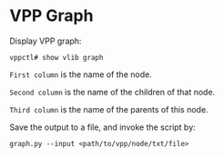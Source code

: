 # VPP Graph

Display VPP graph:

    vppctl# show vlib graph

`First column` is the name of the node.

`Second column` is the name of the children of that node.

`Third column` is the name of the parents of this node.

Save the output to a file, and invoke the script by:

    graph.py --input <path/to/vpp/node/txt/file>
